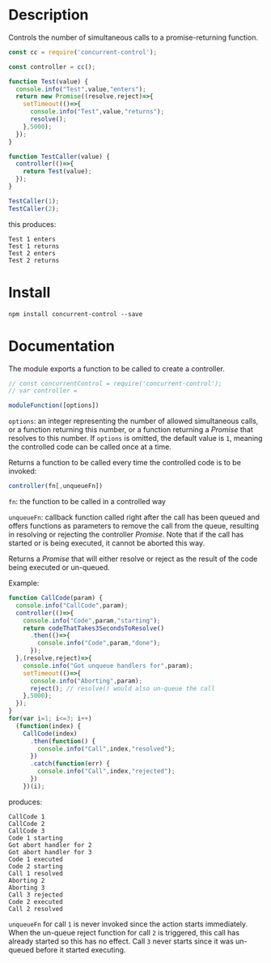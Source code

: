 
# Description

Controls the number of simultaneous calls to a promise-returning function.

```javascript
const cc = require('concurrent-control');

const controller = cc();

function Test(value) {
  console.info("Test",value,"enters");
  return new Promise((resolve,reject)=>{
    setTimeout(()=>{
      console.info("Test",value,"returns");
      resolve();
    },5000);
  });
}

function TestCaller(value) {
  controller(()=>{
    return Test(value);
  });
}

TestCaller(1);
TestCaller(2);
```

this produces:

```
Test 1 enters
Test 1 returns
Test 2 enters
Test 2 returns
```


# Install

```
npm install concurrent-control --save
```

# Documentation

The module exports a function to be called to create a controller.

```javascript
// const concurrentControl = require('concurrent-control');
// var controller =

moduleFunction([options])
```

`options`: an integer representing the number of allowed simultaneous calls, or a function returning this number, or a function returning a _Promise_ that resolves to this number. If `options` is omitted, the default value is `1`, meaning the controlled code can be called once at a time.

Returns a function to be called every time the controlled code is to be invoked:

```javascript
controller(fn[,unqueueFn])
```

`fn`: the function to be called in a controlled way

`unqueueFn`: callback function called right after the call has been queued and offers functions as parameters to remove the call from the queue, resulting in resolving or rejecting the controller _Promise_. Note that if the call has started or is being executed, it cannot be aborted this way.

Returns a _Promise_ that will either resolve or reject as the result of the code being executed or un-queued.

Example:

```javascript
function CallCode(param) {
  console.info("CallCode",param);
  controller(()=>{
    console.info("Code",param,"starting");
    return codeThatTakes3SecondsToResolve()
      .then(()=>{
        console.info("Code",param,"done");
      });
  },(resolve,reject)=>{
    console.info("Got unqueue handlers for",param);
    setTimeout(()=>{
      console.info("Aborting",param);
      reject(); // resolve() would also un-queue the call
    },5000);
  });
}
for(var i=1; i<=3; i++)
  (function(index) {
    CallCode(index)
      .then(function() {
        console.info("Call",index,"resolved");
      })
      .catch(function(err) {
        console.info("Call",index,"rejected");
      })
    })(i);
```

produces:
```
CallCode 1
CallCode 2
CallCode 3
Code 1 starting
Got abort handler for 2
Got abort handler for 3
Code 1 executed
Code 2 starting
Call 1 resolved
Aborting 2
Aborting 3
Call 3 rejected
Code 2 executed
Call 2 resolved
```

`unqueueFn` for call `1` is never invoked since the action starts immediately.
When the un-queue reject function for call `2` is triggered, this call has already started so this has no effect.
Call `3` never starts since it was un-queued before it started executing.
